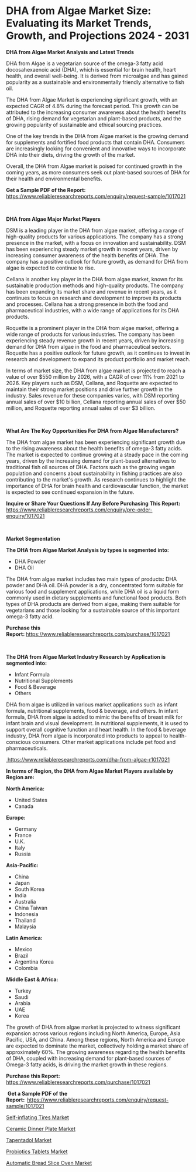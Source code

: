 <p><h1>DHA from Algae Market Size: Evaluating its Market Trends, Growth, and Projections 2024 - 2031</h1></p><p><strong>DHA from Algae Market Analysis and Latest Trends</strong></p>
<p><p>DHA from Algae is a vegetarian source of the omega-3 fatty acid docosahexaenoic acid (DHA), which is essential for brain health, heart health, and overall well-being. It is derived from microalgae and has gained popularity as a sustainable and environmentally friendly alternative to fish oil.</p><p>The DHA from Algae Market is experiencing significant growth, with an expected CAGR of 4.8% during the forecast period. This growth can be attributed to the increasing consumer awareness about the health benefits of DHA, rising demand for vegetarian and plant-based products, and the growing popularity of sustainable and ethical sourcing practices.</p><p>One of the key trends in the DHA from Algae market is the growing demand for supplements and fortified food products that contain DHA. Consumers are increasingly looking for convenient and innovative ways to incorporate DHA into their diets, driving the growth of the market.</p><p>Overall, the DHA from Algae market is poised for continued growth in the coming years, as more consumers seek out plant-based sources of DHA for their health and environmental benefits.</p></p>
<p><strong>Get a Sample PDF of the Report:&nbsp;</strong> <a href="https://www.reliableresearchreports.com/enquiry/request-sample/1017021">https://www.reliableresearchreports.com/enquiry/request-sample/1017021</a></p>
<p>&nbsp;</p>
<p><strong>DHA from Algae Major Market Players</strong></p>
<p><p>DSM is a leading player in the DHA from algae market, offering a range of high-quality products for various applications. The company has a strong presence in the market, with a focus on innovation and sustainability. DSM has been experiencing steady market growth in recent years, driven by increasing consumer awareness of the health benefits of DHA. The company has a positive outlook for future growth, as demand for DHA from algae is expected to continue to rise.</p><p>Cellana is another key player in the DHA from algae market, known for its sustainable production methods and high-quality products. The company has been expanding its market share and revenue in recent years, as it continues to focus on research and development to improve its products and processes. Cellana has a strong presence in both the food and pharmaceutical industries, with a wide range of applications for its DHA products.</p><p>Roquette is a prominent player in the DHA from algae market, offering a wide range of products for various industries. The company has been experiencing steady revenue growth in recent years, driven by increasing demand for DHA from algae in the food and pharmaceutical sectors. Roquette has a positive outlook for future growth, as it continues to invest in research and development to expand its product portfolio and market reach.</p><p>In terms of market size, the DHA from algae market is projected to reach a value of over $550 million by 2026, with a CAGR of over 11% from 2021 to 2026. Key players such as DSM, Cellana, and Roquette are expected to maintain their strong market positions and drive further growth in the industry. Sales revenue for these companies varies, with DSM reporting annual sales of over $10 billion, Cellana reporting annual sales of over $50 million, and Roquette reporting annual sales of over $3 billion.</p></p>
<p>&nbsp;</p>
<p><strong>What Are The Key Opportunities For DHA from Algae Manufacturers?</strong></p>
<p><p>The DHA from algae market has been experiencing significant growth due to the rising awareness about the health benefits of omega-3 fatty acids. The market is expected to continue growing at a steady pace in the coming years, driven by the increasing demand for plant-based alternatives to traditional fish oil sources of DHA. Factors such as the growing vegan population and concerns about sustainability in fishing practices are also contributing to the market's growth. As research continues to highlight the importance of DHA for brain health and cardiovascular function, the market is expected to see continued expansion in the future.</p></p>
<p><strong>Inquire or Share Your Questions If Any Before Purchasing This Report:</strong> <a href="https://www.reliableresearchreports.com/enquiry/pre-order-enquiry/1017021">https://www.reliableresearchreports.com/enquiry/pre-order-enquiry/1017021</a></p>
<p>&nbsp;</p>
<p><strong>Market Segmentation</strong></p>
<p><strong>The DHA from Algae Market Analysis by types is segmented into:</strong></p>
<p><ul><li>DHA Powder</li><li>DHA Oil</li></ul></p>
<p><p>The DHA from algae market includes two main types of products: DHA powder and DHA oil. DHA powder is a dry, concentrated form suitable for various food and supplement applications, while DHA oil is a liquid form commonly used in dietary supplements and functional food products. Both types of DHA products are derived from algae, making them suitable for vegetarians and those looking for a sustainable source of this important omega-3 fatty acid.</p></p>
<p><strong>Purchase this Report:&nbsp;</strong><a href="https://www.reliableresearchreports.com/purchase/1017021">https://www.reliableresearchreports.com/purchase/1017021</a></p>
<p>&nbsp;</p>
<p><strong>The DHA from Algae Market Industry Research by Application is segmented into:</strong></p>
<p><ul><li>Infant Formula</li><li>Nutritional Supplements</li><li>Food & Beverage</li><li>Others</li></ul></p>
<p><p>DHA from algae is utilized in various market applications such as infant formula, nutritional supplements, food & beverage, and others. In infant formula, DHA from algae is added to mimic the benefits of breast milk for infant brain and visual development. In nutritional supplements, it is used to support overall cognitive function and heart health. In the food & beverage industry, DHA from algae is incorporated into products to appeal to health-conscious consumers. Other market applications include pet food and pharmaceuticals.</p></p>
<p><a href="https://www.reliableresearchreports.com/dha-from-algae-r1017021">&nbsp;https://www.reliableresearchreports.com/dha-from-algae-r1017021</a></p>
<p><strong>In terms of Region, the DHA from Algae Market Players available by Region are:</strong></p>
<p>
    <p> <strong> North America: </strong>
        <ul>
            <li>United States</li>
            <li>Canada</li>
        </ul>
        </p> 
    <p> <strong> Europe: </strong>
        <ul>
            <li>Germany</li>
            <li>France</li>
            <li>U.K.</li>
            <li>Italy</li>
            <li>Russia</li>
        </ul>
        </p> 
    <p> <strong> Asia-Pacific: </strong>
        <ul>
            <li>China</li>
            <li>Japan</li>
            <li>South Korea</li>
            <li>India</li>
            <li>Australia</li>
            <li>China Taiwan</li>
            <li>Indonesia</li>
            <li>Thailand</li>
            <li>Malaysia</li>
        </ul>
        </p> 
    <p> <strong> Latin America: </strong>
        <ul>
            <li>Mexico</li>
            <li>Brazil</li>
            <li>Argentina Korea</li>
            <li>Colombia</li>
        </ul>
        </p> 
    <p> <strong> Middle East & Africa: </strong>
        <ul>
            <li>Turkey</li>
            <li>Saudi</li>
            <li>Arabia</li>
            <li>UAE</li>
            <li>Korea</li>
        </ul>
    </p>
    </p>
<p><p>The growth of DHA from algae market is projected to witness significant expansion across various regions including North America, Europe, Asia Pacific, USA, and China. Among these regions, North America and Europe are expected to dominate the market, collectively holding a market share of approximately 60%. The growing awareness regarding the health benefits of DHA, coupled with increasing demand for plant-based sources of Omega-3 fatty acids, is driving the market growth in these regions.</p></p>
<p><strong>Purchase this Report: </strong><a href="https://www.reliableresearchreports.com/purchase/1017021">https://www.reliableresearchreports.com/purchase/1017021</a></p>
<p>&nbsp;<strong>Get a Sample PDF of the Report:&nbsp;&nbsp;</strong><a href="https://www.reliableresearchreports.com/enquiry/request-sample/1017021">https://www.reliableresearchreports.com/enquiry/request-sample/1017021</a></p>
<p><strong></strong></p>
<p><p><a href="https://medium.com/@joanne.harris67856/global-self-inflating-tires-market-by-product-type-by-application-by-region-and-companies-266b302cedde">Self-inflating Tires Market</a></p><p><a href="https://www.linkedin.com/pulse/in-depth-analysis-global-ceramic-dinner-plate-market-npnae">Ceramic Dinner Plate Market</a></p><p><a href="https://issuu.com/reportprime-2/docs/tapentadol-market-size-2030.pptx">Tapentadol Market</a></p><p><a href="https://issuu.com/reportprime-2/docs/probiotics-tablets-market-size-2030.pptx">Probiotics Tablets Market</a></p><p><a href="https://github.com/daveutchsj/Market-Research-Report-List-1/blob/main/automatic-bread-slice-oven-market.md">Automatic Bread Slice Oven Market</a></p></p>